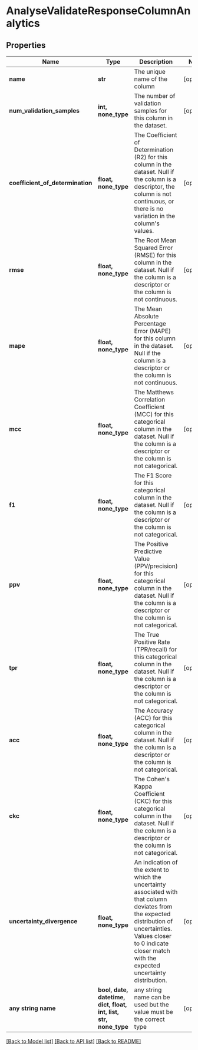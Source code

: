 # AnalyseValidateResponseColumnAnalytics


## Properties
Name | Type | Description | Notes
------------ | ------------- | ------------- | -------------
**name** | **str** | The unique name of the column | [optional] 
**num_validation_samples** | **int, none_type** | The number of validation samples for this column in the dataset. | [optional] 
**coefficient_of_determination** | **float, none_type** | The Coefficient of Determination (R2) for this column in the dataset.  Null if the column is a descriptor, the column is not continuous, or there is no variation in the column&#39;s values. | [optional] 
**rmse** | **float, none_type** | The Root Mean Squared Error (RMSE) for this column in the dataset.  Null if the column is a descriptor or the column is not continuous. | [optional] 
**mape** | **float, none_type** | The Mean Absolute Percentage Error (MAPE) for this column in the dataset.  Null if the column is a descriptor or the column is not continuous. | [optional] 
**mcc** | **float, none_type** | The Matthews Correlation Coefficient (MCC) for this categorical column in the dataset.  Null if the column is a descriptor or the column is not categorical. | [optional] 
**f1** | **float, none_type** | The F1 Score for this categorical column in the dataset. Null if the column is a descriptor or the column is not categorical. | [optional] 
**ppv** | **float, none_type** | The Positive Predictive Value (PPV/precision) for this categorical column in the dataset. Null if the column is a descriptor or the column is not categorical. | [optional] 
**tpr** | **float, none_type** | The True Positive Rate (TPR/recall) for this categorical column in the dataset. Null if the column is a descriptor or the column is not categorical. | [optional] 
**acc** | **float, none_type** | The Accuracy (ACC) for this categorical column in the dataset. Null if the column is a descriptor or the column is not categorical. | [optional] 
**ckc** | **float, none_type** | The Cohen&#39;s Kappa Coefficient (CKC) for this categorical column in the dataset. Null if the column is a descriptor or the column is not categorical. | [optional] 
**uncertainty_divergence** | **float, none_type** | An indication of the extent to which the uncertainty associated with that column deviates from the expected distribution of uncertainties. Values closer to 0 indicate closer match with the expected uncertainty distribution. | [optional] 
**any string name** | **bool, date, datetime, dict, float, int, list, str, none_type** | any string name can be used but the value must be the correct type | [optional]

[[Back to Model list]](../README.md#documentation-for-models) [[Back to API list]](../README.md#documentation-for-api-endpoints) [[Back to README]](../README.md)


